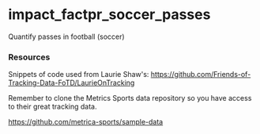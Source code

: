 # impact_factpr_soccer_passes
Quantify passes in football (soccer)

### Resources
Snippets of code used from Laurie Shaw's: https://github.com/Friends-of-Tracking-Data-FoTD/LaurieOnTracking

Remember to clone the Metrics Sports data repository so you have access to their great tracking data.

https://github.com/metrica-sports/sample-data

